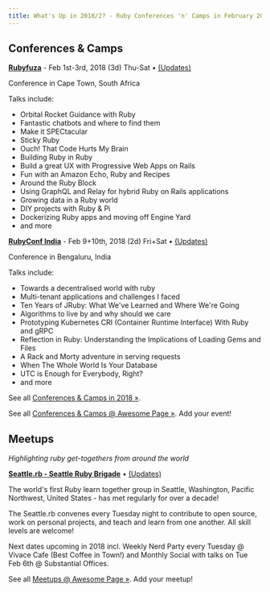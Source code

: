 ```yaml
---
title: What's Up in 2018/2? - Ruby Conferences 'n' Camps in February 2018 from Around the World
---
```



## Conferences & Camps


[**Rubyfuza**](http://rubyfuza.org) - Feb 1st-3rd, 2018 (3d) Thu-Sat •
[(Updates)](https://twitter.com/rubyfuza)

Conference in Cape Town, South Africa

Talks include:

- Orbital Rocket Guidance with Ruby
- Fantastic chatbots and where to find them
- Make it SPECtacular
- Sticky Ruby
- Ouch! That Code Hurts My Brain
- Building Ruby in Ruby
- Build a great UX with Progressive Web Apps on Rails
- Fun with an Amazon Echo, Ruby and Recipes
- Around the Ruby Block
- Using GraphQL and Relay for hybrid Ruby on Rails applications
- Growing data in a Ruby world
- DIY projects with Ruby & Pi
- Dockerizing Ruby apps and moving off Engine Yard
- and more


[**RubyConf India**](http://rubyconfindia.org) - Feb 9+10th, 2018 (2d) Fri+Sat •
[(Updates)](https://twitter.com/Rubyconfindia)

Conference in Bengaluru, India

Talks include:

- Towards a decentralised world with ruby
- Multi-tenant applications and challenges I faced
- Ten Years of JRuby: What We've Learned and Where We're Going
- Algorithms to live by and why should we care
- Prototyping Kubernetes CRI (Container Runtime Interface) With Ruby and gRPC
- Reflection in Ruby: Understanding the Implications of Loading Gems and Files
- A Rack and Morty adventure in serving requests
- When The Whole World Is Your Database
- UTC is Enough for Everybody, Right?
- and more


See all [Conferences & Camps in 2018 »](../2018).

See all [Conferences & Camps @ Awesome Page »](../conferences). Add your event!



## Meetups

_Highlighting ruby get-togethers from around the world_


[**Seattle.rb - Seattle Ruby Brigade**](http://seattlerb.org) •  [(Updates)](https://twitter.com/seattlerb)

The world's first Ruby learn together group in Seattle, Washington, Pacific Northwest, United States - has met regularly for over a decade!

The Seattle.rb convenes every Tuesday night to contribute to open source, work on personal projects, and teach and learn from one another. All skill levels are welcome!

Next dates upcoming in 2018 incl. Weekly Nerd Party every Tuesday @ Vivace Cafe (Best Coffee in Town!) and Monthly Social with talks on Tue Feb 6th @ Substantial Offices.

See all [Meetups @ Awesome Page »](../meetups). Add your meetup!
